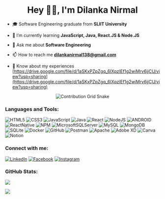 <h1 align="center">Hey 👋🏼, I'm Dilanka Nirmal</h1>

- 🎓 Software Engineering graduate from **SLIIT University**

- 🌱 I’m currently learning **JavaScript, Java, React.JS & Node.JS**

- 💬 Ask me about **Software Engineering**

- 📫 How to reach me **dilankanirmal138@gmail.com**

- 📄 Know about my experiences [https://drive.google.com/file/d/1aSKxPZpZgq_6IXpzlEf1g2wiMrv6jjCU/view?usp=sharing](https://drive.google.com/file/d/1aSKxPZpZgq_6IXpzlEf1g2wiMrv6jjCU/view?usp=sharing)

<p align="center">
<img src="https://user-images.githubusercontent.com/89845641/218791674-c52db856-24d2-429f-8867-170c365730d1.svg" alt="Contribution Grid Snake" />
</p>

 ### Languages and Tools:
![HTML5](https://img.shields.io/badge/html5-%23E34F26.svg?style=plastic&logo=html5&logoColor=white) ![CSS3](https://img.shields.io/badge/css3-%231572B6.svg?style=plastic&logo=css3&logoColor=white) ![JavaScript](https://img.shields.io/badge/javascript-%23323330.svg?style=plastic&logo=javascript&logoColor=%23F7DF1E) ![Java](https://img.shields.io/badge/java-%23ED8B00.svg?style=plastic&logo=java&logoColor=white) ![React](https://img.shields.io/badge/react-%2320232a.svg?style=plastic&logo=react&logoColor=%2361DAFB) ![NodeJS](https://img.shields.io/badge/node.js-6DA55F?style=plastic&logo=node.js&logoColor=white) ![ANDROID](https://img.shields.io/badge/android-%2320232a.svg?style=plastic&logo=android&logoColor=%a4c639) ![ReactNative](https://img.shields.io/badge/react_native-%2320232a.svg?style=plastic&logo=react&logoColor=%2361DAFB) ![NPM](https://img.shields.io/badge/NPM-%23000000.svg?style=plastic&logo=npm&logoColor=white) ![MicrosoftSQLServer](https://img.shields.io/badge/Microsoft%20SQL%20Sever-CC2927?style=plastic&logo=microsoft%20sql%20server&logoColor=white) ![MySQL](https://img.shields.io/badge/mysql-%2300f.svg?style=plastic&logo=mysql&logoColor=white) ![MongoDB](https://img.shields.io/badge/MongoDB-%234ea94b.svg?style=plastic&logo=mongodb&logoColor=white) ![SQLite](https://img.shields.io/badge/sqlite-%2307405e.svg?style=plastic&logo=sqlite&logoColor=white) ![Docker](https://img.shields.io/badge/docker-%230db7ed.svg?style=plastic&logo=docker&logoColor=white) ![GitHub](https://img.shields.io/badge/GitHub-github?style=plastic&logo=github&logoColor=white) ![Postman](https://img.shields.io/badge/Postman-FF6C37?style=plastic&logo=postman&logoColor=white) ![Apache](https://img.shields.io/badge/apache-%23D42029.svg?style=plastic&logo=apache&logoColor=white) ![Adobe XD](https://img.shields.io/badge/Adobe%20XD-470137?style=plastic&logo=Adobe%20XD&logoColor=#FF61F6) ![Canva](https://img.shields.io/badge/Canva-%2300C4CC.svg?style=plastic&logo=Canva&logoColor=white) ![Notion](https://img.shields.io/badge/Notion-%23000000.svg?style=plastic&logo=notion&logoColor=white)

### Connect with me:
[![LinkedIn](https://img.shields.io/badge/LinkedIn-%230077B5.svg?logo=linkedin&logoColor=white)](https://linkedin.com/in/dilanka-nirmal-8005bb207) [![Facebook](https://img.shields.io/badge/Facebook-%231877F2.svg?logo=Facebook&logoColor=white)](https://facebook.com/dilanka.nirmal.7) [![Instagram](https://img.shields.io/badge/Instagram-%23E4405F.svg?logo=Instagram&logoColor=white)](https://www.instagram.com/_dilanka.nirmal_/)

### GitHub Stats:
![](https://github-profile-summary-cards.vercel.app/api/cards/stats?username=Dilanka-Nirmal&theme=merko)

[![](https://visitcount.itsvg.in/api?id=Dilanka-Nirmal&icon=5&color=3)](https://visitcount.itsvg.in)
